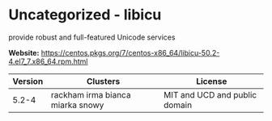 # Uncategorized - libicu

provide robust and full-featured Unicode services



**Website:** <https://centos.pkgs.org/7/centos-x86_64/libicu-50.2-4.el7_7.x86_64.rpm.html>

| Version | Clusters | License |
| ------- | -------- | ------- |
| 5.2-4 | rackham irma bianca miarka snowy | MIT and UCD and public domain |
